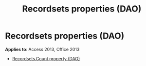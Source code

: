 ﻿---
title: Recordsets properties (DAO)
TOCTitle: Properties
ms:assetid: 86f55d9d-d26c-4e4e-9834-055d8be16445
ms:mtpsurl: https://msdn.microsoft.com/library/Dn125147(v=office.15)
ms:contentKeyID: 52073272
ms.date: 09/18/2015
mtps_version: v=office.15
---

# Recordsets properties (DAO)


**Applies to**: Access 2013, Office 2013



  - [Recordsets.Count property (DAO)](recordsets-count-property-dao.md)


